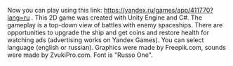 Now you can play using this link: https://yandex.ru/games/app/411770?lang=ru .
This 2D game was created with Unity Engine and C#. The gameplay is a top-down view of battles with enemy spaceships. There are opportunities to upgrade the ship and get coins and restore health for watching ads (advertising works on Yandex Games). You can select language (english or russian).
Graphics were made by Freepik.com, sounds were made by ZvukiPro.com. Font is "Russo One".
